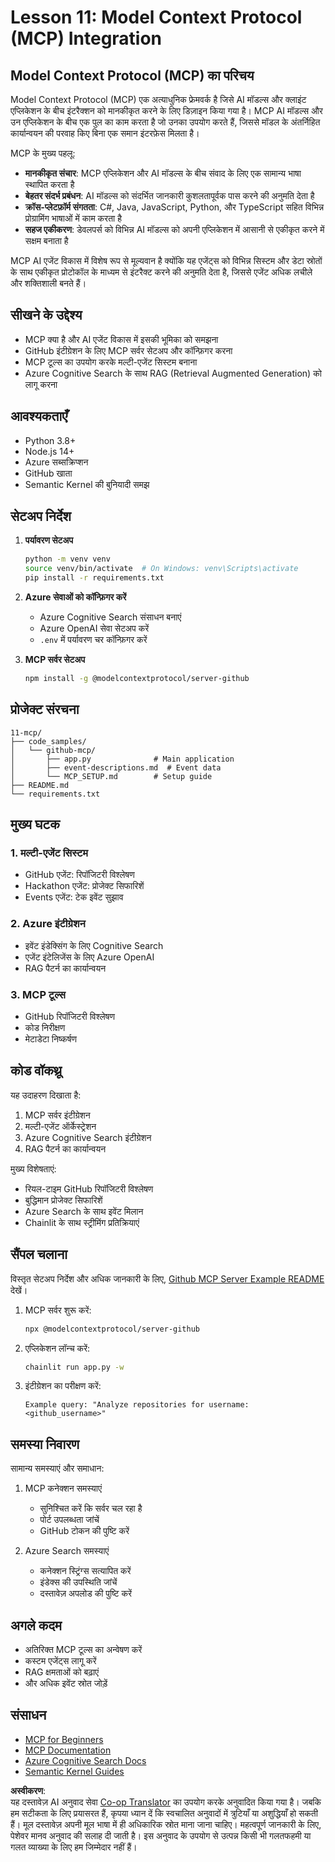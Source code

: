 <!--
CO_OP_TRANSLATOR_METADATA:
{
  "original_hash": "bbce3572338711aeab758506379ab716",
  "translation_date": "2025-07-12T13:46:00+00:00",
  "source_file": "11-mcp/README.md",
  "language_code": "hi"
}
-->
# Lesson 11: Model Context Protocol (MCP) Integration

## Model Context Protocol (MCP) का परिचय

Model Context Protocol (MCP) एक अत्याधुनिक फ्रेमवर्क है जिसे AI मॉडल्स और क्लाइंट एप्लिकेशन के बीच इंटरैक्शन को मानकीकृत करने के लिए डिज़ाइन किया गया है। MCP AI मॉडल्स और उन एप्लिकेशन के बीच एक पुल का काम करता है जो उनका उपयोग करते हैं, जिससे मॉडल के अंतर्निहित कार्यान्वयन की परवाह किए बिना एक समान इंटरफ़ेस मिलता है।

MCP के मुख्य पहलू:

- **मानकीकृत संचार**: MCP एप्लिकेशन और AI मॉडल्स के बीच संवाद के लिए एक सामान्य भाषा स्थापित करता है
- **बेहतर संदर्भ प्रबंधन**: AI मॉडल्स को संदर्भित जानकारी कुशलतापूर्वक पास करने की अनुमति देता है
- **क्रॉस-प्लेटफ़ॉर्म संगतता**: C#, Java, JavaScript, Python, और TypeScript सहित विभिन्न प्रोग्रामिंग भाषाओं में काम करता है
- **सहज एकीकरण**: डेवलपर्स को विभिन्न AI मॉडल्स को अपनी एप्लिकेशन में आसानी से एकीकृत करने में सक्षम बनाता है

MCP AI एजेंट विकास में विशेष रूप से मूल्यवान है क्योंकि यह एजेंट्स को विभिन्न सिस्टम और डेटा स्रोतों के साथ एकीकृत प्रोटोकॉल के माध्यम से इंटरैक्ट करने की अनुमति देता है, जिससे एजेंट अधिक लचीले और शक्तिशाली बनते हैं।

## सीखने के उद्देश्य
- MCP क्या है और AI एजेंट विकास में इसकी भूमिका को समझना
- GitHub इंटीग्रेशन के लिए MCP सर्वर सेटअप और कॉन्फ़िगर करना
- MCP टूल्स का उपयोग करके मल्टी-एजेंट सिस्टम बनाना
- Azure Cognitive Search के साथ RAG (Retrieval Augmented Generation) को लागू करना

## आवश्यकताएँ
- Python 3.8+
- Node.js 14+
- Azure सब्सक्रिप्शन
- GitHub खाता
- Semantic Kernel की बुनियादी समझ

## सेटअप निर्देश

1. **पर्यावरण सेटअप**
   ```bash
   python -m venv venv
   source venv/bin/activate  # On Windows: venv\Scripts\activate
   pip install -r requirements.txt
   ```

2. **Azure सेवाओं को कॉन्फ़िगर करें**
   - Azure Cognitive Search संसाधन बनाएं
   - Azure OpenAI सेवा सेटअप करें
   - `.env` में पर्यावरण चर कॉन्फ़िगर करें

3. **MCP सर्वर सेटअप**
   ```bash
   npm install -g @modelcontextprotocol/server-github
   ```

## प्रोजेक्ट संरचना

```
11-mcp/
├── code_samples/
│   └── github-mcp/
│       ├── app.py              # Main application
│       ├── event-descriptions.md  # Event data
│       └── MCP_SETUP.md        # Setup guide
├── README.md
└── requirements.txt
```

## मुख्य घटक

### 1. मल्टी-एजेंट सिस्टम
- GitHub एजेंट: रिपॉजिटरी विश्लेषण
- Hackathon एजेंट: प्रोजेक्ट सिफारिशें
- Events एजेंट: टेक इवेंट सुझाव

### 2. Azure इंटीग्रेशन
- इवेंट इंडेक्सिंग के लिए Cognitive Search
- एजेंट इंटेलिजेंस के लिए Azure OpenAI
- RAG पैटर्न का कार्यान्वयन

### 3. MCP टूल्स
- GitHub रिपॉजिटरी विश्लेषण
- कोड निरीक्षण
- मेटाडेटा निष्कर्षण

## कोड वॉकथ्रू

यह उदाहरण दिखाता है:
1. MCP सर्वर इंटीग्रेशन
2. मल्टी-एजेंट ऑर्केस्ट्रेशन
3. Azure Cognitive Search इंटीग्रेशन
4. RAG पैटर्न का कार्यान्वयन

मुख्य विशेषताएं:
- रियल-टाइम GitHub रिपॉजिटरी विश्लेषण
- बुद्धिमान प्रोजेक्ट सिफारिशें
- Azure Search के साथ इवेंट मिलान
- Chainlit के साथ स्ट्रीमिंग प्रतिक्रियाएं

## सैंपल चलाना

विस्तृत सेटअप निर्देश और अधिक जानकारी के लिए, [Github MCP Server Example README](./code_samples/github-mcp/README.md) देखें।

1. MCP सर्वर शुरू करें:
   ```bash
   npx @modelcontextprotocol/server-github
   ```

2. एप्लिकेशन लॉन्च करें:
   ```bash
   chainlit run app.py -w
   ```

3. इंटीग्रेशन का परीक्षण करें:
   ```
   Example query: "Analyze repositories for username: <github_username>"
   ```

## समस्या निवारण

सामान्य समस्याएं और समाधान:
1. MCP कनेक्शन समस्याएं
   - सुनिश्चित करें कि सर्वर चल रहा है
   - पोर्ट उपलब्धता जांचें
   - GitHub टोकन की पुष्टि करें

2. Azure Search समस्याएं
   - कनेक्शन स्ट्रिंग्स सत्यापित करें
   - इंडेक्स की उपस्थिति जांचें
   - दस्तावेज़ अपलोड की पुष्टि करें

## अगले कदम
- अतिरिक्त MCP टूल्स का अन्वेषण करें
- कस्टम एजेंट्स लागू करें
- RAG क्षमताओं को बढ़ाएं
- और अधिक इवेंट स्रोत जोड़ें

## संसाधन
- [MCP for Beginners](https://aka.ms/mcp-for-beginners)  
- [MCP Documentation](https://github.com/microsoft/semantic-kernel/tree/main/python/semantic-kernel/semantic_kernel/connectors/mcp)
- [Azure Cognitive Search Docs](https://learn.microsoft.com/azure/search/)
- [Semantic Kernel Guides](https://learn.microsoft.com/semantic-kernel/)

**अस्वीकरण**:  
यह दस्तावेज़ AI अनुवाद सेवा [Co-op Translator](https://github.com/Azure/co-op-translator) का उपयोग करके अनुवादित किया गया है। जबकि हम सटीकता के लिए प्रयासरत हैं, कृपया ध्यान दें कि स्वचालित अनुवादों में त्रुटियाँ या अशुद्धियाँ हो सकती हैं। मूल दस्तावेज़ अपनी मूल भाषा में ही अधिकारिक स्रोत माना जाना चाहिए। महत्वपूर्ण जानकारी के लिए, पेशेवर मानव अनुवाद की सलाह दी जाती है। इस अनुवाद के उपयोग से उत्पन्न किसी भी गलतफहमी या गलत व्याख्या के लिए हम जिम्मेदार नहीं हैं।